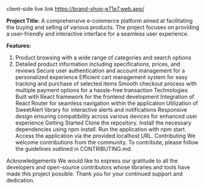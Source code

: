 client-side live link
    https://brand-shop-e71e7.web.app/

**Project Title:**
A comprehensive e-commerce platform aimed at facilitating the buying and selling of various products. The project focuses on providing a user-friendly and interactive interface for a seamless user experience.

**Features:**
1. Product browsing with a wide range of categories and search options
2. Detailed product information including specifications, prices, and reviews
Secure user authentication and account management for a personalized experience
Efficient cart management system for easy tracking and purchase of selected items
Smooth checkout process with multiple payment options for a hassle-free transaction
Technologies
Built with React framework for the frontend development
Integration of React Router for seamless navigation within the application
Utilization of SweetAlert library for interactive alerts and notifications
Responsive design ensuring compatibility across various devices for enhanced user experience
Getting Started
Clone the repository.
Install the necessary dependencies using npm install.
Run the application with npm start.
Access the application via the provided localhost URL.
Contributing
We welcome contributions from the community. To contribute, please follow the guidelines outlined in CONTRIBUTING.md.

Acknowledgements
We would like to express our gratitude to all the developers and open-source contributors whose libraries and tools have made this project possible. Thank you for your continued support and dedication.